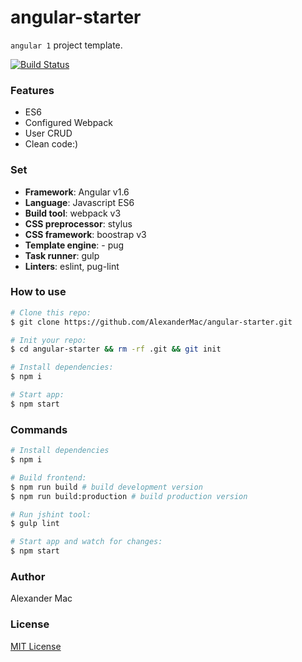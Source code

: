 # angular-starter
`angular 1` project template.

[![Build Status](https://travis-ci.org/AlexanderMac/angular-starter.svg?branch=master)](https://travis-ci.org/AlexanderMac/angular-starter)

### Features
- ES6
- Configured Webpack
- User CRUD
- Clean code:)

### Set
- **Framework**: Angular v1.6
- **Language**: Javascript ES6
- **Build tool**: webpack v3
- **CSS preprocessor**: stylus
- **CSS framework**: boostrap v3
- **Template engine**: - pug
- **Task runner**: gulp
- **Linters**: eslint, pug-lint

### How to use
```sh
# Clone this repo:
$ git clone https://github.com/AlexanderMac/angular-starter.git

# Init your repo:
$ cd angular-starter && rm -rf .git && git init

# Install dependencies:
$ npm i

# Start app:
$ npm start
```

### Commands

```sh
# Install dependencies
$ npm i

# Build frontend:
$ npm run build # build development version
$ npm run build:production # build production version

# Run jshint tool:
$ gulp lint

# Start app and watch for changes:
$ npm start
```

### Author
Alexander Mac

### License
[MIT License](license)
